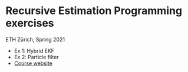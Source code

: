 # Recursive Estimation Programming exercises
ETH Zürich, Spring 2021
* Ex 1: Hybrid EKF 
* Ex 2: Particle filter
* [Course website](https://idsc.ethz.ch/education/lectures/recursive-estimation.html) 
